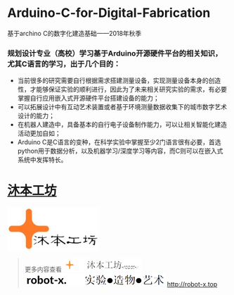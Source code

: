 # Arduino-C-for-Digital-Fabrication
基于archino C的数字化建造基础——2018年秋季

### 规划设计专业（高校）学习基于Arduino开源硬件平台的相关知识，尤其C语言的学习，出于几个目的：
* 当前很多的研究需要自行根据需求搭建测量设备，实现测量设备本身的创造性，才能够保证实验的顺利进行，因此为了未来相关研究实验的需求，有必要掌握自行应用嵌入式开源硬件平台搭建设备的能力；
* 可以拓展设计中有互动艺术装置或者基于环境测量数据收集下的城市数字艺术设计的能力；
* 在机器人建造中，具备基本的自行电子设备制作能力，可以让相关智能化建造活动更加自如；
* Arduino C是C语言的变种，在科学实验中掌握至少2门语言很有必要，首选python用于数据分析，以及机器学习/深度学习等内容，而C则可以在嵌入式系统中发挥特长。

# [沐本工坊](http://robot-x.top/robot/index.php) 
![](images/801.jpeg)
> 更多内容查看
![](images/802s.jpg)![](images/803s.jpg) http://robot-x.top
